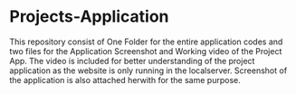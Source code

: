 # Projects-Application

This repository consist of One Folder for the entire application codes and two files for the Application Screenshot and Working video of the Project App.
The video is included for better understanding of the project application as the website is only running in the localserver. Screenshot of the application is also attached herwith for the same purpose.
